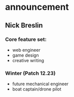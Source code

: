 # announcement

## Nick Breslin

### Core feature set:
* web engineer
* game design
* creative writing


### Winter (Patch 12.23)

* future mechanical engineer
* boat captain/drone pilot
